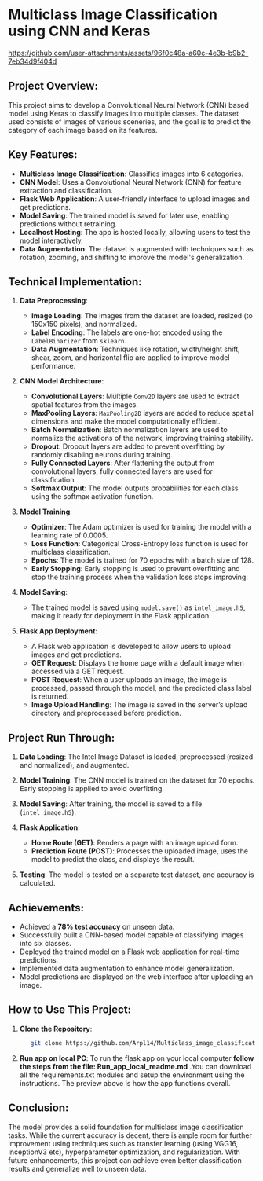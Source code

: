 # Multiclass Image Classification using CNN and Keras


https://github.com/user-attachments/assets/96f0c48a-a60c-4e3b-b9b2-7eb34d9f404d


## Project Overview:
This project aims to develop a Convolutional Neural Network (CNN) based model using Keras to classify images into multiple classes. The dataset used consists of images of various sceneries, and the goal is to predict the category of each image based on its features.

## Key Features:
- **Multiclass Image Classification**: Classifies images into 6 categories.
- **CNN Model**: Uses a Convolutional Neural Network (CNN) for feature extraction and classification.
- **Flask Web Application**: A user-friendly interface to upload images and get predictions.
- **Model Saving**: The trained model is saved for later use, enabling predictions without retraining.
- **Localhost Hosting**: The app is hosted locally, allowing users to test the model interactively.
- **Data Augmentation**: The dataset is augmented with techniques such as rotation, zooming, and shifting to improve the model's generalization.

## Technical Implementation:
1. **Data Preprocessing**:
   - **Image Loading**: The images from the dataset are loaded, resized (to 150x150 pixels), and normalized.
   - **Label Encoding**: The labels are one-hot encoded using the `LabelBinarizer` from `sklearn`.
   - **Data Augmentation**: Techniques like rotation, width/height shift, shear, zoom, and horizontal flip are applied to improve model performance.

2. **CNN Model Architecture**:
   - **Convolutional Layers**: Multiple `Conv2D` layers are used to extract spatial features from the images.
   - **MaxPooling Layers**: `MaxPooling2D` layers are added to reduce spatial dimensions and make the model computationally efficient.
   - **Batch Normalization**: Batch normalization layers are used to normalize the activations of the network, improving training stability.
   - **Dropout**: Dropout layers are added to prevent overfitting by randomly disabling neurons during training.
   - **Fully Connected Layers**: After flattening the output from convolutional layers, fully connected layers are used for classification.
   - **Softmax Output**: The model outputs probabilities for each class using the softmax activation function.

3. **Model Training**:
   - **Optimizer**: The Adam optimizer is used for training the model with a learning rate of 0.0005.
   - **Loss Function**: Categorical Cross-Entropy loss function is used for multiclass classification.
   - **Epochs**: The model is trained for 70 epochs with a batch size of 128.
   - **Early Stopping**: Early stopping is used to prevent overfitting and stop the training process when the validation loss stops improving.

4. **Model Saving**:
   - The trained model is saved using `model.save()` as `intel_image.h5`, making it ready for deployment in the Flask application.

5. **Flask App Deployment**:
   - A Flask web application is developed to allow users to upload images and get predictions.
   - **GET Request**: Displays the home page with a default image when accessed via a GET request.
   - **POST Request**: When a user uploads an image, the image is processed, passed through the model, and the predicted class label is returned.
   - **Image Upload Handling**: The image is saved in the server’s upload directory and preprocessed before prediction.

## Project Run Through:
1. **Data Loading**: The Intel Image Dataset is loaded, preprocessed (resized and normalized), and augmented.
2. **Model Training**: The CNN model is trained on the dataset for 70 epochs. Early stopping is applied to avoid overfitting.
3. **Model Saving**: After training, the model is saved to a file (`intel_image.h5`).
4. **Flask Application**:
   - **Home Route (GET)**: Renders a page with an image upload form.
   - **Prediction Route (POST)**: Processes the uploaded image, uses the model to predict the class, and displays the result.

5. **Testing**: The model is tested on a separate test dataset, and accuracy is calculated.

## Achievements:
- Achieved a **78% test accuracy** on unseen data.
- Successfully built a CNN-based model capable of classifying images into six classes.
- Deployed the trained model on a Flask web application for real-time predictions.
- Implemented data augmentation to enhance model generalization.
- Model predictions are displayed on the web interface after uploading an image.


## How to Use This Project:
1. **Clone the Repository**:
   ```bash
      git clone https://github.com/Arpl14/Multiclass_image_classification_flaskapp-using-CNN-Keras.git
2. **Run app on local PC**:
   To run the flask app on your local computer **follow the steps from the file: Run_app_local_readme.md**  .You can download all the requirements.txt modules and setup the environment using the instructions. The preview above is how the app functions overall. 


## Conclusion:
The model provides a solid foundation for multiclass image classification tasks. While the current accuracy is decent, there is ample room for further improvement using techniques such as transfer learning (using VGG16, InceptionV3 etc), hyperparameter optimization, and regularization. With future enhancements, this project can achieve even better classification results and generalize well to unseen data.
